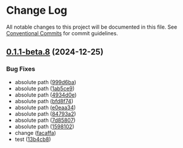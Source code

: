 # Change Log

All notable changes to this project will be documented in this file.
See [Conventional Commits](https://conventionalcommits.org) for commit guidelines.

## [0.1.1-beta.8](https://github.com/cosmology-tech/cosmos-kit/compare/@cosmos-kit/react-lite@0.1.1-beta.2...@cosmos-kit/react-lite@0.1.1-beta.8) (2024-12-25)

### Bug Fixes

- absolute path ([999d6ba](https://github.com/cosmology-tech/cosmos-kit/commit/999d6bafa825944c241ed5689fb549a34895e2ae))
- absolute path ([1ab5ce9](https://github.com/cosmology-tech/cosmos-kit/commit/1ab5ce9946e2f7b6c6b32a1897feb92f29911b43))
- absolute path ([4934d0e](https://github.com/cosmology-tech/cosmos-kit/commit/4934d0e08457be3bafcfde0462d34c9120f68678))
- absolute path ([bfd8f74](https://github.com/cosmology-tech/cosmos-kit/commit/bfd8f745ef8b4282582e843f9eb9e76b12299f34))
- absolute path ([e0eaa34](https://github.com/cosmology-tech/cosmos-kit/commit/e0eaa3499fa984d78e65ab866813c6974d449111))
- absolute path ([84793a2](https://github.com/cosmology-tech/cosmos-kit/commit/84793a2442fad197c4ab0598fc5760d29044c83e))
- absolute path ([7d85807](https://github.com/cosmology-tech/cosmos-kit/commit/7d858078eca107a931b89a9475addb763240b14a))
- absolute path ([1598102](https://github.com/cosmology-tech/cosmos-kit/commit/1598102dd65ab0cf2d29e870d4d643d531adca51))
- change ([facaffa](https://github.com/cosmology-tech/cosmos-kit/commit/facaffa011e59bcf74bae04d918f918fb7e813f5))
- test ([13b4cb8](https://github.com/cosmology-tech/cosmos-kit/commit/13b4cb84123a089ce69e17f4c208580dbe94aa69))
